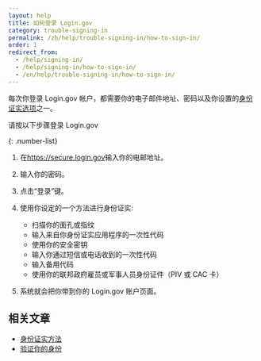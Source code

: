 ```yaml
---
layout: help
title: 如何登录 Login.gov
category: trouble-signing-in
permalink: /zh/help/trouble-signing-in/how-to-sign-in/
order: 1
redirect_from:
  - /help/signing-in/
  - /help/signing-in/how-to-sign-in/
  - /en/help/trouble-signing-in/how-to-sign-in/
---
```

每次你登录 Login.gov 帐户，都需要你的电子邮件地址、密码以及你设置的[身份证实选项](/help/get-started/authentication-methods/)之一。

请按以下步骤登录 Login.gov

{: .number-list}
1. 在<https://secure.login.gov>输入你的电邮地址。
2. 输入你的密码。
3. 点击“登录”键。
4. 使用你设定的一个方法进行身份证实:
   
   * 扫描你的面孔或指纹
   * 输入来自你身份证实应用程序的一次性代码
   * 使用你的安全密钥
   * 输入你通过短信或电话收到的一次性代码
   * 输入备用代码
   * 使用你的联邦政府雇员或军事人员身份证件（PIV 或 CAC 卡）
5. 系统就会把你带到你的 Login.gov 账户页面。

## 相关文章

* [身份证实方法](/help/get-started/authentication-methods/)
* [验证你的身份](/help/verify-your-identity/)
